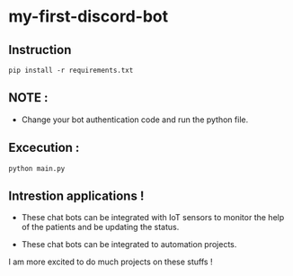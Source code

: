 # my-first-discord-bot

## Instruction

```
pip install -r requirements.txt
```

## NOTE :

- Change your bot authentication code and run the python file.

## Excecution :

    python main.py


## Intrestion applications ! 

- These chat bots can be integrated with IoT sensors to monitor the help of the patients and be updating the status.

- These chat bots can be integrated to automation projects.

I am more excited to do much projects on these stuffs !